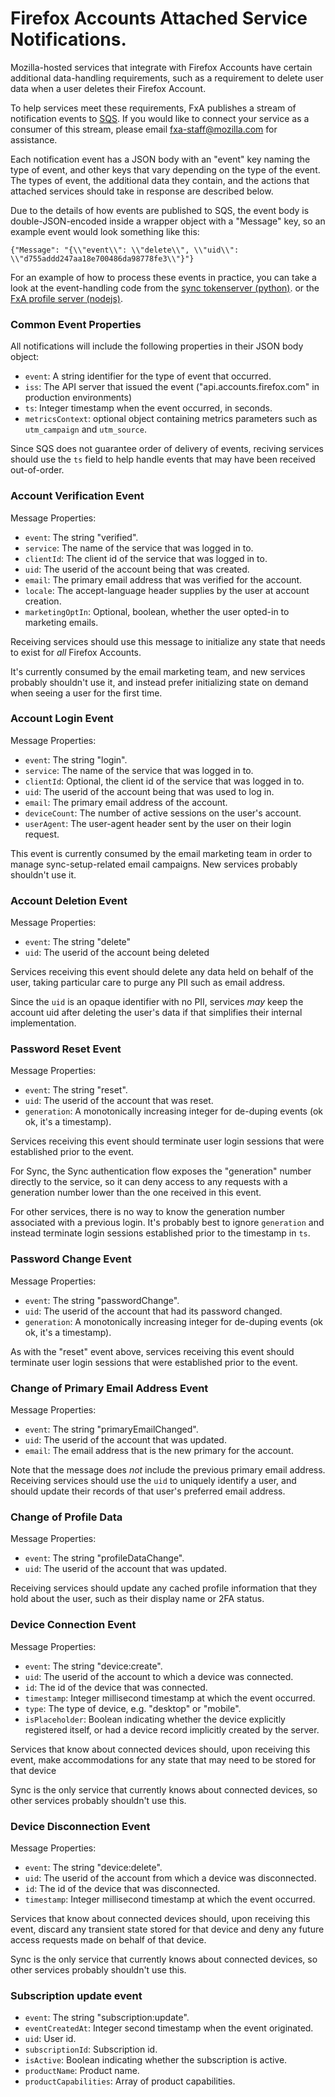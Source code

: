 # Firefox Accounts Attached Service Notifications.

Mozilla-hosted services that integrate with Firefox Accounts
have certain additional data-handling requirements,
such as a requirement to delete user data
when a user deletes their Firefox Account.

To help services meet these requirements,
FxA publishes a stream of notification events to
[SQS](https://aws.amazon.com/documentation/sqs/).
If you would like to connect your service
as a consumer of this stream,
please email fxa-staff@mozilla.com for assistance.

Each notification event has a JSON body
with an "event" key naming the type of event,
and other keys that vary
depending on the type of the event.
The types of event, the additional data they contain,
and the actions that attached services should take in response
are described below.

Due to the details of how events are published to SQS,
the event body is double-JSON-encoded
inside a wrapper object with a "Message" key,
so an example event would look something like this:

```
{"Message": "{\\"event\\": \\"delete\\", \\"uid\\": \\"d755addd247aa18e700486da98778fe3\\"}"}
```

For an example of how
to process these events in practice,
you can take a look at
the event-handling code from
the [sync tokenserver (python)](https://github.com/mozilla-services/tokenserver/blob/810117d/tokenserver/scripts/process_account_events.py).
or the [FxA profile server (nodejs)](https://github.com/mozilla/fxa-profile-server/blob/ce7a4d7/lib/events.js).

### Common Event Properties

All notifications will include the following properties
in their JSON body object:

- `event`: A string identifier for the type of event that occurred.
- `iss`: The API server that issued the event ("api.accounts.firefox.com" in production environments)
- `ts`: Integer timestamp when the event occurred, in seconds.
- `metricsContext`: optional object containing metrics parameters such as
  `utm_campaign` and `utm_source`.

Since SQS does not guarantee order of delivery of events,
reciving services should use the `ts` field
to help handle events
that may have been received out-of-order.

### Account Verification Event

Message Properties:

- `event`: The string "verified".
- `service`: The name of the service that was logged in to.
- `clientId`: The client id of the service that was logged in to.
- `uid`: The userid of the account being that was created.
- `email`: The primary email address that was verified for the account.
- `locale`: The accept-language header supplies by the user at account creation.
- `marketingOptIn`: Optional, boolean, whether the user opted-in to marketing emails.

Receiving services should use this message to initialize any state
that needs to exist for _all_ Firefox Accounts.

It's currently consumed by the email marketing team,
and new services probably shouldn't use it,
and instead prefer initializing state on demand
when seeing a user for the first time.

### Account Login Event

Message Properties:

- `event`: The string "login".
- `service`: The name of the service that was logged in to.
- `clientId`: Optional, the client id of the service that was logged in to.
- `uid`: The userid of the account being that was used to log in.
- `email`: The primary email address of the account.
- `deviceCount`: The number of active sessions on the user's account.
- `userAgent`: The user-agent header sent by the user on their login request.

This event is currently consumed by the email marketing team
in order to manage sync-setup-related email campaigns.
New services probably shouldn't use it.

### Account Deletion Event

Message Properties:

- `event`: The string "delete"
- `uid`: The userid of the account being deleted

Services receiving this event
should delete any data
held on behalf of the user,
taking particular care to purge
any PII such as email address.

Since the `uid` is an opaque identifier with no PII,
services _may_ keep the account uid
after deleting the user's data
if that simplifies their internal implementation.

### Password Reset Event

Message Properties:

- `event`: The string "reset".
- `uid`: The userid of the account that was reset.
- `generation`: A monotonically increasing integer for de-duping events (ok ok, it's a timestamp).

Services receiving this event should
terminate user login sessions
that were established prior to the event.

For Sync, the Sync authentication flow
exposes the "generation" number directly to the service,
so it can deny access to any requests with a generation number
lower than the one received in this event.

For other services,
there is no way to know the generation number
associated with a previous login.
It's probably best to ignore `generation`
and instead terminate login sessions
established prior to the timestamp in `ts`.

### Password Change Event

Message Properties:

- `event`: The string "passwordChange".
- `uid`: The userid of the account that had its password changed.
- `generation`: A monotonically increasing integer for de-duping events (ok ok, it's a timestamp).

As with the "reset" event above,
services receiving this event should
terminate user login sessions
that were established prior to the event.

### Change of Primary Email Address Event

Message Properties:

- `event`: The string "primaryEmailChanged".
- `uid`: The userid of the account that was updated.
- `email`: The email address that is the new primary for the account.

Note that the message does _not_ include
the previous primary email address.
Receiving services should use the `uid`
to uniquely identify a user,
and should update their records
of that user's preferred email address.

### Change of Profile Data

Message Properties:

- `event`: The string "profileDataChange".
- `uid`: The userid of the account that was updated.

Receiving services should update any cached profile information
that they hold about the user,
such as their display name or 2FA status.

### Device Connection Event

Message Properties:

- `event`: The string "device:create".
- `uid`: The userid of the account to which a device was connected.
- `id`: The id of the device that was connected.
- `timestamp`: Integer millisecond timestamp at which the event occurred.
- `type`: The type of device, e.g. "desktop" or "mobile".
- `isPlaceholder`: Boolean indicating whether the device explicitly registered itself,
  or had a device record implicitly created by the server.

Services that know about connected devices should,
upon receiving this event,
make accommodations for any state
that may need to be stored for that device

Sync is the only service
that currently knows about connected devices,
so other services probably shouldn't use this.

### Device Disconnection Event

Message Properties:

- `event`: The string "device:delete".
- `uid`: The userid of the account from which a device was disconnected.
- `id`: The id of the device that was disconnected.
- `timestamp`: Integer millisecond timestamp at which the event occurred.

Services that know about connected devices should,
upon receiving this event,
discard any transient state stored for that device
and deny any future access requests
made on behalf of that device.

Sync is the only service
that currently knows about connected devices,
so other services probably shouldn't use this.

### Subscription update event

- `event`: The string "subscription:update".
- `eventCreatedAt`: Integer second timestamp when the event originated.
- `uid`: User id.
- `subscriptionId`: Subscription id.
- `isActive`: Boolean indicating whether the subscription is active.
- `productName`: Product name.
- `productCapabilities`: Array of product capabilities.
